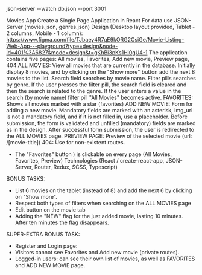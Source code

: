 json-server --watch db.json --port 3001

Movies App
Create a Single Page Application in React
 For data use JSON-Server (movies.json, genres.json)
 Design (Desktop layout provided, Tablet - 2 columns, Mobile - 1 column): https://www.figma.com/file/TJbaey4R7qE9kORG2CsiGe/Movie-Listing-Web-App---playground?type=design&node-id=401%3A6827&mode=design&t=gKhBi3pKs1Hi0gU4-1
 The application contains five pages:
All movies, Favorites, Add new movie, Preview page, 404
 ALL MOVIES: View all movies that are currently in the database.
Initially display 8 movies, and by clicking on the "Show more" button  add the next 8 movies to the list. 
Search field searches by movie name. 
Filter pills searches by genre. If the user presses the filter pill, the search field is cleared and then the search is related to the genre. If the user enters a value in the search (by movie name) filter pill "All Movies" becomes active.
FAVORITES: Shows all movies marked with a star (favorites)
 ADD NEW MOVIE: Form for adding a new movie.
Mandatory fields are marked with an asterisk, Img_url is not a mandatory field, and if it is not filled in, use a placeholder. 
Before submission, the form is validated and unfilled (mandatory) fields are marked as in the design. After successful form submission, the user is redirected to the ALL MOVIES page.
PREVIEW PAGE: Preview of the selected movie (url: /[movie-title])
 404: Use for non-existent routes.
 
- The "Favorites" button ) is clickable on every page (All Movies, Favorites, Preview)
Technologies (React / create-react-app, JSON-Server, Router, Redux, SCSS, Typescript)
 
BONUS TASKS:
 - List 6 movies on the tablet (instead of 8) and add the next 6 by clicking on "Show more".
 - Respect both types of filters when searching on the ALL MOVIES page
 - Edit button on the movie tab
 - Adding the "NEW" flag for the just added movie, lasting 10 minutes.
After ten minutes the flag disappears.
 
SUPER-EXTRA BONUS TASK:
 - Register and Login page:
 - Visitors cannot see Favorites and Add new movie (private routes).
 - Logged-in users: can see their own list of movies, as well as FAVORITES and ADD NEW MOVIE page.